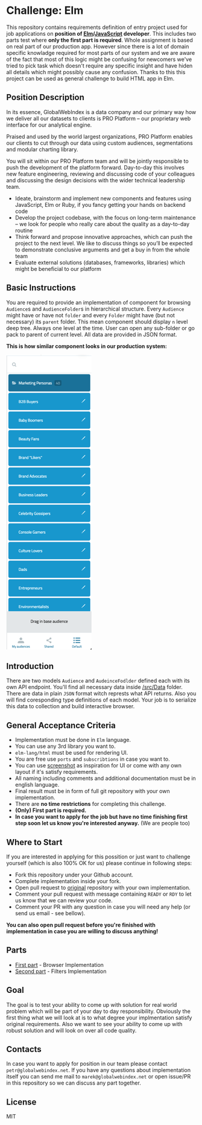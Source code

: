 # Challenge: Elm

This repository contains requirements definition of entry project used for job applications
on **position of [Elm](elm-lang.org)/[JavaScript](https://www.javascript.com/) developer**.
This includes two parts test where **only the first part is required**.
Whole assignment is based on real part of our production app.
However since there is a lot of domain specific knowladge required for most parts of our system
and we are aware of the fact that most of this logic might be confusing for newcomers we've tried to
pick task which doesn't require any specific insight and have hiden all details which might
possibly cause any confusion. Thanks to this this project can be used as general
challenge to build HTML app in Elm.

## Position Description

In its essence, GlobalWebIndex is a data company and our primary way how we deliver all our datasets to clients is PRO Platform – our proprietary web interface for our analytical engine.

Praised and used by the world largest organizations, PRO Platform enables our clients to cut through our data using custom audiences, segmentations and modular charting library.

You will sit within our PRO Platform team and will be jointly responsible to push the development of the platform forward.
Day-to-day this involves new feature engineering, reviewing and discussing code of your colleagues and discussing the design decisions with the wider technical leadership team.

- Ideate, brainstorm and implement new components and features using JavaScript, Elm or Ruby, if you fancy getting your hands on backend code
- Develop the project codebase, with the focus on long-term maintenance – we look for people who really care about the quality as a day-to-day routine
- Think forward and propose innovative approaches, which can push the project to the next level.
We like to discuss things so you’ll be expected to demonstrate conclusive arguments and get a buy in from the whole team
- Evaluate external solutions (databases, frameworks, libraries) which might be beneficial to our platform

## Basic Instructions

You are required to provide an implementation of component for browsing `Audience`s and `AudienceFolder`s in hierarchical structure.
Every `Audience` might have or have not `folder` and every `Folder` might have (but not necessary) its `parent` folder.
This mean component should display `n` level deep tree. Always one level at the time.
User can open any sub-folder or go pack to parent of current level.
All data are provided in JSON format.

**This is how similar component looks in our production system:**

![screenshot](media/screenshot.png)

## Introduction

There are two models `Audience` and `AudeinceFodlder` defined each with its own API endpoint.
You'll find all necessary data inside [/src/Data](/src/Data) folder. There are data in plain `JSON` format witch represts what API returns.
Also you will find coresponding type definitions of each model. Your job is to serialize this data to collection and build interactive browser.

## General Acceptance Criteria

- Implementation must be done in `Elm` language.
- You can use any 3rd library you want to.
- `elm-lang/html` must be used for rendering UI.
- You are free use `ports` and `subscribtions` in case you want to.
- You can use [screenshot](/media/screenshot.png) as inspiration for UI or come with any own layout if it's satisfy requirements.
- All naming including comments and additional documentation must be in english language.
- Final result must be in form of full git repository with your own implementation.
- There are **no time restrictions** for completing this challenge.
- **(Only) First part is required.**
- **In case you want to apply for the job but have no time finishing first step soon let us know you're interested anyway.** (We are people too)

## Where to Start

If you are interested in applying for this possition or just want to challenge yourself (which is also 100% OK for us)
please continue in following steps:

- Fork this repository under your Github account.
- Complete implementation inside your fork.
- Open pull request to [original](https://github.com/GlobalWebIndex/challenge-elm/) repository with your own implementation.
- Comment your pull request with message containing `READY` or `RDY` to let us know that we can review your code.
- Comment your PR with any question in case you will need any help (or send us email - see bellow).

**You can also open pull request before you're finished with implementation in case you are willing to discuss anything!**

## Parts

- [First part](FIRST_STEP.md) - Browser Implementation
- [Second part](SECOND_STEP.md) - Filters Implementation

## Goal

The goal is to test your ability to come up with solution for real world problem which will be part of your day to day responsibility.
Obviously the first thing what we will look at is to what degree your implmentation satisfy original requirements.
Also we want to see your ability to come up with robust solution and will look on over all code quality.

## Contacts

In case you want to apply for position in our team please contact `petr@globalwebindex.net`.
If you have any questions about implementation itself you can send me mail to `marek@globalwebindex.net`
or open issue/PR in this repository so we can discuss any part together.

## License

MIT
